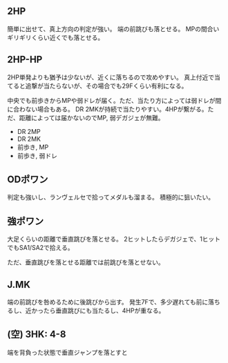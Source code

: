 ## 2HP

簡単に出せて、真上方向の判定が強い。
端の前跳びも落とせる。
MPの間合いギリギリくらい近くでも落とせる。

## 2HP-HP

2HP単発よりも猶予は少ないが、近くに落ちるので攻めやすい。
真上付近で当てると追撃が当たらないが、その場合でも29Fくらい有利になる。

中央でも前歩きからMPや弱ドレが届く。ただ、当たり方によっては弱ドレが間に合わない場合もある。
DR 2MKが持続で当たりやすい。4HPが繋がる。ただ、距離によっては届かないのでMP, 弱デガジェが無難。

- DR 2MP
- DR 2MK
- 前歩き, MP
- 前歩き, 弱ドレ

## ODポワン

判定も強いし、ランヴェルセで拾ってメダルも溜まる。
積極的に狙いたい。

## 強ポワン

大足くらいの距離で垂直跳びを落とせる。
2ヒットしたらデガジェで、1ヒットでもSA1/SA2で拾える。

ただ、垂直跳びを落とせる距離では前跳びを落とせない。

## J.MK

端の前跳びを咎めるために後跳びから出す。
発生7Fで、多少遅れても前に落ちるし、近かったら垂直跳びにも当たるし、4HPが重なる。

## (空) 3HK: 4-8

端を背負った状態で垂直ジャンプを落とすと
